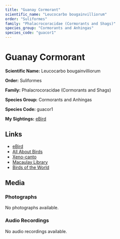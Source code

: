 ```yaml
---
title: "Guanay Cormorant"
scientific_name: "Leucocarbo bougainvilliorum"
order: "Suliformes"
family: "Phalacrocoracidae (Cormorants and Shags)"
species_group: "Cormorants and Anhingas"
species_code: "guacor1"
---
```


# Guanay Cormorant

**Scientific Name:** Leucocarbo bougainvilliorum

**Order:** Suliformes

**Family:** Phalacrocoracidae (Cormorants and Shags)

**Species Group:** Cormorants and Anhingas

**Species Code:** guacor1

**My Sightings:** [eBird](https://ebird.org/lifelist?r=world&time=life&spp=guacor1)

## Links
* [eBird](https://ebird.org/species/guacor1) 
* [All About Birds](https://www.allaboutbirds.org/guide/guacor1) 
* [Xeno-canto](https://www.xeno-canto.org/species/guacor1) 
* [Macaulay Library](https://search.macaulaylibrary.org/catalog?taxonCode=guacor1&sort=rating_rank_desc)
* [Birds of the World](https://birdsoftheworld.org/bow/species/guacor1)

## Media
### Photographs
No photographs available.

### Audio Recordings
No audio recordings available.
